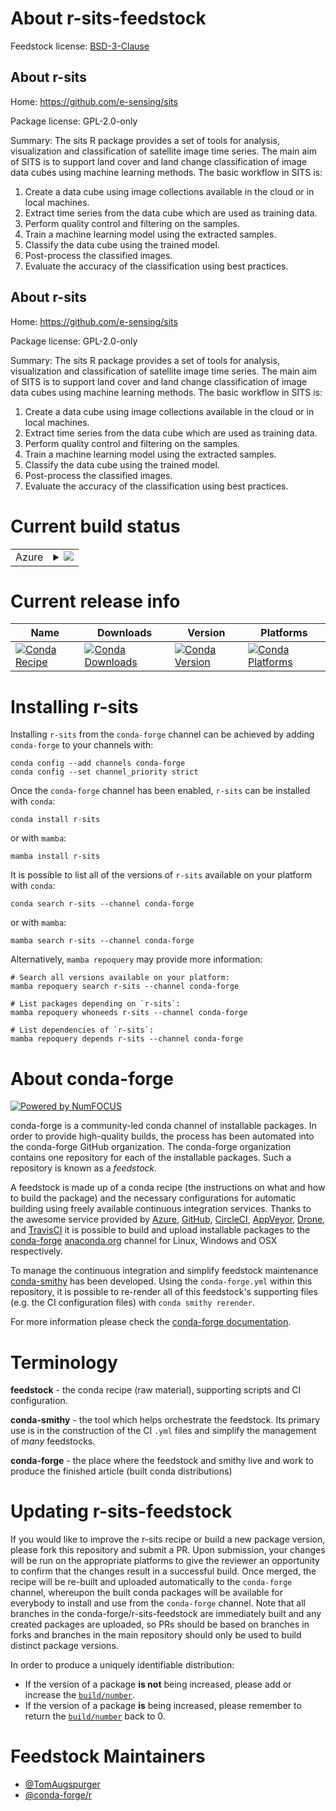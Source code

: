 About r-sits-feedstock
======================

Feedstock license: [BSD-3-Clause](https://github.com/conda-forge/r-sits-feedstock/blob/main/LICENSE.txt)


About r-sits
------------

Home: https://github.com/e-sensing/sits

Package license: GPL-2.0-only

Summary: The sits R package provides a set of tools for analysis, visualization and classification of satellite image time series. The main aim of SITS is to support land cover and land change classification of image data cubes using machine learning methods. The basic workflow in SITS is:

1. Create a data cube using image collections available in the cloud or in local machines.
2. Extract time series from the data cube which are used as training data.
3. Perform quality control and filtering on the samples.
4. Train a machine learning model using the extracted samples.
5. Classify the data cube using the trained model.
6. Post-process the classified images.
7. Evaluate the accuracy of the classification using best practices.


About r-sits
------------

Home: https://github.com/e-sensing/sits

Package license: GPL-2.0-only

Summary: The sits R package provides a set of tools for analysis, visualization and classification of satellite image time series. The main aim of SITS is to support land cover and land change classification of image data cubes using machine learning methods. The basic workflow in SITS is:

1. Create a data cube using image collections available in the cloud or in local machines.
2. Extract time series from the data cube which are used as training data.
3. Perform quality control and filtering on the samples.
4. Train a machine learning model using the extracted samples.
5. Classify the data cube using the trained model.
6. Post-process the classified images.
7. Evaluate the accuracy of the classification using best practices.


Current build status
====================


<table>
    
  <tr>
    <td>Azure</td>
    <td>
      <details>
        <summary>
          <a href="https://dev.azure.com/conda-forge/feedstock-builds/_build/latest?definitionId=12866&branchName=main">
            <img src="https://dev.azure.com/conda-forge/feedstock-builds/_apis/build/status/r-sits-feedstock?branchName=main">
          </a>
        </summary>
        <table>
          <thead><tr><th>Variant</th><th>Status</th></tr></thead>
          <tbody><tr>
              <td>linux_64_r_base4.3</td>
              <td>
                <a href="https://dev.azure.com/conda-forge/feedstock-builds/_build/latest?definitionId=12866&branchName=main">
                  <img src="https://dev.azure.com/conda-forge/feedstock-builds/_apis/build/status/r-sits-feedstock?branchName=main&jobName=linux&configuration=linux%20linux_64_r_base4.3" alt="variant">
                </a>
              </td>
            </tr><tr>
              <td>linux_64_r_base4.4</td>
              <td>
                <a href="https://dev.azure.com/conda-forge/feedstock-builds/_build/latest?definitionId=12866&branchName=main">
                  <img src="https://dev.azure.com/conda-forge/feedstock-builds/_apis/build/status/r-sits-feedstock?branchName=main&jobName=linux&configuration=linux%20linux_64_r_base4.4" alt="variant">
                </a>
              </td>
            </tr><tr>
              <td>osx_64_r_base4.3</td>
              <td>
                <a href="https://dev.azure.com/conda-forge/feedstock-builds/_build/latest?definitionId=12866&branchName=main">
                  <img src="https://dev.azure.com/conda-forge/feedstock-builds/_apis/build/status/r-sits-feedstock?branchName=main&jobName=osx&configuration=osx%20osx_64_r_base4.3" alt="variant">
                </a>
              </td>
            </tr><tr>
              <td>osx_64_r_base4.4</td>
              <td>
                <a href="https://dev.azure.com/conda-forge/feedstock-builds/_build/latest?definitionId=12866&branchName=main">
                  <img src="https://dev.azure.com/conda-forge/feedstock-builds/_apis/build/status/r-sits-feedstock?branchName=main&jobName=osx&configuration=osx%20osx_64_r_base4.4" alt="variant">
                </a>
              </td>
            </tr><tr>
              <td>win_64_r_base4.3</td>
              <td>
                <a href="https://dev.azure.com/conda-forge/feedstock-builds/_build/latest?definitionId=12866&branchName=main">
                  <img src="https://dev.azure.com/conda-forge/feedstock-builds/_apis/build/status/r-sits-feedstock?branchName=main&jobName=win&configuration=win%20win_64_r_base4.3" alt="variant">
                </a>
              </td>
            </tr><tr>
              <td>win_64_r_base4.4</td>
              <td>
                <a href="https://dev.azure.com/conda-forge/feedstock-builds/_build/latest?definitionId=12866&branchName=main">
                  <img src="https://dev.azure.com/conda-forge/feedstock-builds/_apis/build/status/r-sits-feedstock?branchName=main&jobName=win&configuration=win%20win_64_r_base4.4" alt="variant">
                </a>
              </td>
            </tr>
          </tbody>
        </table>
      </details>
    </td>
  </tr>
</table>

Current release info
====================

| Name | Downloads | Version | Platforms |
| --- | --- | --- | --- |
| [![Conda Recipe](https://img.shields.io/badge/recipe-r--sits-green.svg)](https://anaconda.org/conda-forge/r-sits) | [![Conda Downloads](https://img.shields.io/conda/dn/conda-forge/r-sits.svg)](https://anaconda.org/conda-forge/r-sits) | [![Conda Version](https://img.shields.io/conda/vn/conda-forge/r-sits.svg)](https://anaconda.org/conda-forge/r-sits) | [![Conda Platforms](https://img.shields.io/conda/pn/conda-forge/r-sits.svg)](https://anaconda.org/conda-forge/r-sits) |

Installing r-sits
=================

Installing `r-sits` from the `conda-forge` channel can be achieved by adding `conda-forge` to your channels with:

```
conda config --add channels conda-forge
conda config --set channel_priority strict
```

Once the `conda-forge` channel has been enabled, `r-sits` can be installed with `conda`:

```
conda install r-sits
```

or with `mamba`:

```
mamba install r-sits
```

It is possible to list all of the versions of `r-sits` available on your platform with `conda`:

```
conda search r-sits --channel conda-forge
```

or with `mamba`:

```
mamba search r-sits --channel conda-forge
```

Alternatively, `mamba repoquery` may provide more information:

```
# Search all versions available on your platform:
mamba repoquery search r-sits --channel conda-forge

# List packages depending on `r-sits`:
mamba repoquery whoneeds r-sits --channel conda-forge

# List dependencies of `r-sits`:
mamba repoquery depends r-sits --channel conda-forge
```


About conda-forge
=================

[![Powered by
NumFOCUS](https://img.shields.io/badge/powered%20by-NumFOCUS-orange.svg?style=flat&colorA=E1523D&colorB=007D8A)](https://numfocus.org)

conda-forge is a community-led conda channel of installable packages.
In order to provide high-quality builds, the process has been automated into the
conda-forge GitHub organization. The conda-forge organization contains one repository
for each of the installable packages. Such a repository is known as a *feedstock*.

A feedstock is made up of a conda recipe (the instructions on what and how to build
the package) and the necessary configurations for automatic building using freely
available continuous integration services. Thanks to the awesome service provided by
[Azure](https://azure.microsoft.com/en-us/services/devops/), [GitHub](https://github.com/),
[CircleCI](https://circleci.com/), [AppVeyor](https://www.appveyor.com/),
[Drone](https://cloud.drone.io/welcome), and [TravisCI](https://travis-ci.com/)
it is possible to build and upload installable packages to the
[conda-forge](https://anaconda.org/conda-forge) [anaconda.org](https://anaconda.org/)
channel for Linux, Windows and OSX respectively.

To manage the continuous integration and simplify feedstock maintenance
[conda-smithy](https://github.com/conda-forge/conda-smithy) has been developed.
Using the ``conda-forge.yml`` within this repository, it is possible to re-render all of
this feedstock's supporting files (e.g. the CI configuration files) with ``conda smithy rerender``.

For more information please check the [conda-forge documentation](https://conda-forge.org/docs/).

Terminology
===========

**feedstock** - the conda recipe (raw material), supporting scripts and CI configuration.

**conda-smithy** - the tool which helps orchestrate the feedstock.
                   Its primary use is in the construction of the CI ``.yml`` files
                   and simplify the management of *many* feedstocks.

**conda-forge** - the place where the feedstock and smithy live and work to
                  produce the finished article (built conda distributions)


Updating r-sits-feedstock
=========================

If you would like to improve the r-sits recipe or build a new
package version, please fork this repository and submit a PR. Upon submission,
your changes will be run on the appropriate platforms to give the reviewer an
opportunity to confirm that the changes result in a successful build. Once
merged, the recipe will be re-built and uploaded automatically to the
`conda-forge` channel, whereupon the built conda packages will be available for
everybody to install and use from the `conda-forge` channel.
Note that all branches in the conda-forge/r-sits-feedstock are
immediately built and any created packages are uploaded, so PRs should be based
on branches in forks and branches in the main repository should only be used to
build distinct package versions.

In order to produce a uniquely identifiable distribution:
 * If the version of a package **is not** being increased, please add or increase
   the [``build/number``](https://docs.conda.io/projects/conda-build/en/latest/resources/define-metadata.html#build-number-and-string).
 * If the version of a package **is** being increased, please remember to return
   the [``build/number``](https://docs.conda.io/projects/conda-build/en/latest/resources/define-metadata.html#build-number-and-string)
   back to 0.

Feedstock Maintainers
=====================

* [@TomAugspurger](https://github.com/TomAugspurger/)
* [@conda-forge/r](https://github.com/orgs/conda-forge/teams/r/)

